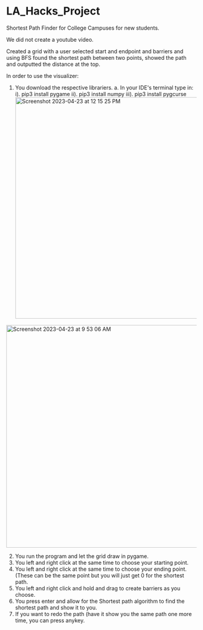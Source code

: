 # LA_Hacks_Project
Shortest Path Finder for College Campuses for new students. 

We did not create a youtube video. 

Created a grid with a user selected start and endpoint and barriers and using BFS found the shortest path between two points, showed the path and outputted the distance at the top.

In order to use the visualizer: 



1. You download the respective librariers. 
  a. In your IDE's terminal type in: 
    i).  pip3 install pygame
    ii). pip3 install numpy
    iii). pip3 install pygcurse<img width="586" alt="Screenshot 2023-04-23 at 12 15 25 PM" src="https://user-images.githubusercontent.com/65262891/233860231-813c8fc8-b608-401a-a8bf-501c89f90c1d.png">
<img width="589" alt="Screenshot 2023-04-23 at 9 53 06 AM" src="https://user-images.githubusercontent.com/65262891/233860249-36d3907a-d8f0-486f-8fb3-1c17f7ce7421.png">

   
2. You run the program and let the grid draw in pygame. 
3. You left and right click at the same time to choose your starting point. 
4. You left and right click at the same time to choose your ending point. (These can be the same point but you will just get 0 for the shortest path. 
5. You left and right click and hold and drag to create barriers as you choose. 
6. You press enter and allow for the Shortest path algorithm to find the shortest path and show it to you. 
7. If you want to redo the path (have it show you the same path one more time, you can press anykey. 
